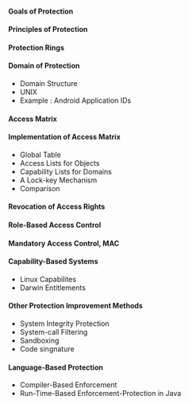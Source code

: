 #### Goals of Protection

#### Principles of Protection

#### Protection Rings

#### Domain of Protection
- Domain Structure
- UNIX
- Example : Android Application IDs

#### Access Matrix

#### Implementation of Access Matrix
- Global Table
- Access Lists for Objects
- Capability Lists for Domains
- A Lock-key Mechanism
- Comparison

#### Revocation of Access Rights

#### Role-Based Access Control

#### Mandatory Access Control, MAC

#### Capability-Based Systems
- Linux Capabilites
- Darwin Entitlements

#### Other Protection Improvement Methods
- System Integrity Protection
- System-call Filtering
- Sandboxing
- Code singnature

#### Language-Based Protection
- Compiler-Based Enforcement
- Run-Time-Based Enforcement-Protection in Java
